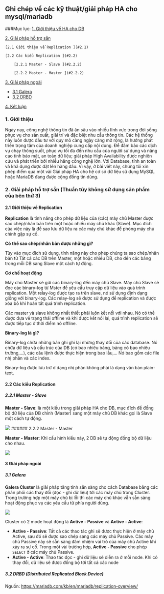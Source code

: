 ## Ghi chép về các kỹ thuật/giải pháp HA cho mysql/mariadb

###Mục lục:
[1. Giới thiệu về HA cho DB ](#1)

[2. Giải pháp hỗ trợ sẵn ](#2)

	[2.1 Giới thiệu về Replication ](#2.1)
	
    [2.2 Các kiểu Replication ](#2.2)
	
		[2.2.1 Master - Slave ](#2.2.2)
		
		[2.2.2 Master - Master ](#2.2.2)
		
[3. Giải pháp ngoài ](#3)

- [3.1 Galera](#3.1)
- [3.2 DRBD ](#3.2)

[4. Kết luận ](#4)

<a name="1"></a>
### 1. Giới thiệu

Ngày nay, công nghệ thông tin đã ăn sâu vào nhiều lĩnh vực trong đời sống phục vụ cho sản xuất, giải trí và đặc biệt nhu cầu thông tin. Các hệ thống này luôn được đầu tư với quy mô càng ngày càng mở rộng, là hướng phát triển trọng tâm của doanh nghiệp cung cấp nội dung. Để đảm bảo các dịch vụ chạy thông suốt, phục vụ tối đa đến nhu cầu của người sử dụng và nâng cao tính bảo mật, an toàn dữ liệu; giải pháp High Availability được nghiên cứu và phát triển bởi nhiều hãng công nghệ lớn. Với Database, tính an toàn và khả dụng được đặt lên hàng đầu. Vì vậy, ở bài viết này, chúng tôi xin phép điểm qua một vài Giải pháp HA cho hệ cơ sở dữ liệu sử dụng MySQL hoặc MariaDB đang được cộng đồng tin dùng.

<a name="2"></a>
### 2. Giải pháp hỗ trợ sẵn (Thuần túy không sử dụng sản phẩm của bên thứ 3)

<a name="2.1"></a>
#### 2.1 Giới thiệu về Replication

**Replication** là tính năng cho phép dữ liệu của (các) máy chủ Master được sao chép/nhân bản trên một hoặc nhiều máy chủ khác (Slave). Mục đích của việc này là để sao lưu dữ liệu ra các máy chủ khác đề phòng máy chủ chính gặp sự cố.

**Có thể sao chép/nhân bản được những gì?**

Tùy vào mục đích sử dụng, tính năng này cho phép chúng ta sao chép/nhân bản từ Tất cả các DB trên Master, một hoặc nhiều DB, cho đến các bảng trong mỗi DB sang Slave một cách tự động.

**Cơ chế hoạt động**

Máy chủ Master sẽ gửi các binary-log đến máy chủ Slave. Máy chủ Slave sẽ đọc các binary-log từ Mster để yêu cầu truy cập dữ liệu vào quá trình replication. Một relay-log được tạo ra trên slave, nó sử dụng định dạng giống với binary-log. Các relay-log sẽ được sử dụng để replication và được xóa bỏ khi hoàn tất quá trình replication.

Các master và slave không nhất thiết phải luôn kết nối với nhau. Nó có thể được đưa về trạng thái offline và khi được kết nối lại, quá trình replication sẽ được tiếp tục ở thời điểm nó offline.

**Binary-log là gì?**

Binary-log chứa những bản ghi ghi lại những thay đổi của các database. Nó chứa dữ liệu và cấu trúc của DB (có bao nhiêu bảng, bảng có bao nhiêu trường,...), các câu lệnh được thực hiện trong bao lâu,... Nó bao gồm các file nhị phân và các index.

Binary-log được lưu trữ ở dạng nhị phân không phải là dạng văn bản plain-text.

<a name="2.2"></a>
#### 2.2 Các kiểu Replication

<a name="2.2.1"></a>
##### 2.2.1 Master - Slave
**Master - Slave**: là một kiểu trong giải pháp HA cho DB, mục đích để đồng bộ dữ liệu của DB chính (Master) sang một máy chủ DB khác gọi là Slave một cách tự động.

<img src="http://image.prntscr.com/image/9a740938930d4670bd0687a268b4f7f9.png" />
<a name="2.2.2"></a>
###### 2.2.2 Master - Master

**Master - Master**: Khi cấu hình kiểu này, 2 DB sẽ tự động đồng bộ dữ liệu cho nhau.

<img src="http://image.prntscr.com/image/442577b161be4ec68008eedbfeb3f89d.png" />

<a name="3"></a>
#### 3 Giải pháp ngoài

<a name="3.1"></a>
##### 3.1 Galera

**Galera Cluster** là giải pháp tăng tính sẵn sàng cho cách Database bằng các phân phối các thay đổi (đọc - ghi dữ liệu) tới các máy chủ trong Cluster. Trong trường hợp một máy chủ bị lỗi thì các máy chủ khác vẫn sẵn sàng hoạt động phục vụ các yêu cầu từ phía người dùng.

<img src="http://image.prntscr.com/image/53203642d97c4866bfdfd52d7e54af33.png" />

Cluster có 2 mode hoạt động là **Active - Passive** và **Active - Active**:

- **Active - Passive**: Tất cả các thao tác ghi sẽ được thực hiện ở máy chủ Active, sau đó sẽ được sao chép sang các máy chủ Passive. Các máy chủ Passive này sẽ sẵn sàng đảm nhiệm vai trò của máy chủ Active khi xảy ra sự cố. Trong một vài trường hợp, **Active - Passive** cho phép `SELECT` ở các máy chủ Passive.
- **Active - Active**: Thao tác đọc - ghi dữ liệu sẽ diễn ra ở mỗi node. Khi có thay đổi, dữ liệu sẽ được đồng bộ tới tất cả các node

<a name="3.2"></a>
##### 3.2 DRBD (Distributed Replicated Block Device)


Nguồn: https://mariadb.com/kb/en/mariadb/replication-overview/



